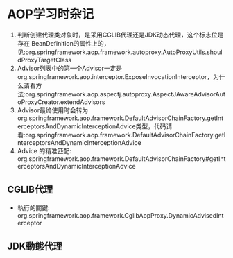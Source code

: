 # AOP学习时杂记
1. 判断创建代理类对象时，是采用CGLIB代理还是JDK动态代理，这个标志位是存在 BeanDefinition的属性上的，见:org.springframework.aop.framework.autoproxy.AutoProxyUtils.shouldProxyTargetClass
2. Advisor列表中的第一个Advisor一定是org.springframework.aop.interceptor.ExposeInvocationInterceptor，为什么请看方法:org.springframework.aop.aspectj.autoproxy.AspectJAwareAdvisorAutoProxyCreator.extendAdvisors
3. Advisor最终使用时会转为org.springframework.aop.framework.DefaultAdvisorChainFactory.getInterceptorsAndDynamicInterceptionAdvice类型，代码请看:org.springframework.aop.framework.DefaultAdvisorChainFactory.getInterceptorsAndDynamicInterceptionAdvice
4. Advice 的精准匹配: org.springframework.aop.framework.DefaultAdvisorChainFactory#getInterceptorsAndDynamicInterceptionAdvice

## CGLIB代理
+ 執行的關鍵: org.springframework.aop.framework.CglibAopProxy.DynamicAdvisedInterceptor

## JDK動態代理
